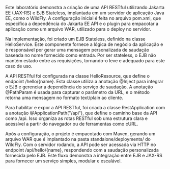 Este laboratório demonstra a criação de uma API RESTful utilizando Jakarta EE (JAX-RS) e EJB Stateless, implantada em um servidor de aplicação Java EE, como o WildFly. A configuração inicial é feita no arquivo pom.xml, que especifica a dependência do Jakarta EE API e o plugin para empacotar a aplicação como um arquivo WAR, utilizado para o deploy no servidor.

Na implementação, foi criado um EJB Stateless, definido na classe HelloService. Este componente fornece a lógica de negócio da aplicação e é responsável por gerar uma mensagem personalizada de saudação baseada no nome fornecido como entrada. Por ser stateless, o EJB não mantém estado entre as requisições, tornando-o leve e adequado para este caso de uso.

A API RESTful foi configurada na classe HelloResource, que define o endpoint /hello/{name}. Esta classe utiliza a anotação @Inject para integrar o EJB e gerenciar a dependência do serviço de saudação. A anotação @PathParam é usada para capturar o parâmetro da URL, e o método retorna uma mensagem no formato text/plain ao cliente.

Para habilitar e expor a API RESTful, foi criada a classe RestApplication com a anotação @ApplicationPath("/api"), que define o caminho base da API como /api. Isso organiza as rotas RESTful sob uma estrutura clara e acessível a partir do navegador ou de ferramentas como cURL.

Após a configuração, o projeto é empacotado com Maven, gerando um arquivo WAR que é implantado na pasta standalone/deployments/ do WildFly. Com o servidor rodando, a API pode ser acessada via HTTP no endpoint /api/hello/{name}, respondendo com a saudação personalizada fornecida pelo EJB. Este fluxo demonstra a integração entre EJB e JAX-RS para fornecer um serviço simples, modular e escalável.
